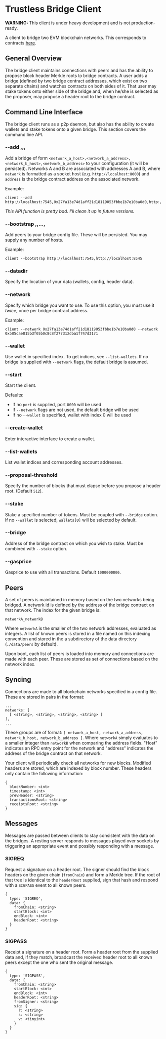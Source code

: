 # Trustless Bridge Client

**WARNING:** This client is under heavy development and is not production-ready.

A client to bridge two EVM blockchain networks. This corresponds to contracts [here](https://github.com/GridPlus/trustless-bridge-contracts).

## General Overview

The bridge client maintains connections with peers and has the ability to propose block header Merkle roots to bridge contracts. A user adds a bridge (defined by two bridge contract addresses, which exist on two separate chains) and watches contracts on both sides of it. That user may stake tokens onto either side of the bridge and, when he/she is selected as the proposer, may propose a header root to the bridge contract.

## Command Line Interface

The bridge client runs as a p2p daemon, but also has the ability to create wallets and stake tokens onto a given bridge. This section covers the command line API.

### --add <string>,<string>,<string>,<string>

Add a bridge of form `<network_a_host>,<network_a_address>,<network_b_host>,<network_b_address>` to your configuration (it will be persisted). Networks A and B are associated with addresses A and B, where `network` is formatted as a socket host (e.g. `http://localhost:8000`) and `address` is the bridge contract address on the associated network.

Example:
```
client --add http://localhost:7545,0x27fa13e74d1aff21d18119053fbbe1b7e10ba0d0,http://localhost:8545,0xb85cae815b3f05b0c8c8f277312dba1f747d3171
```
*This API function is pretty bad. I'll clean it up in future versions.*

### --bootstrap <string>,<string>,...,<string>

Add peers to your bridge config file. These will be persisted. You may supply any number of hosts.

Example:
```
client --bootstrap http://localhost:7545,http://localhost:8545
```

### --datadir <string>

Specify the location of your data (wallets, config, header data).

### --network <string>

Specify which bridge you want to use. To use this option, you must use it *twice*, once per bridge contract address.

Example:
```
client --network 0x27fa13e74d1aff21d18119053fbbe1b7e10ba0d0 --network 0xb85cae815b3f05b0c8c8f277312dba1f747d3171
```

### --wallet <int>

Use wallet in specified index. To get indices, see `--list-wallets`. If no bridge is supplied with `--network` flags, the default bridge is assumed.

### --start <int>

Start the client.

Defaults:
* If no `port` is supplied, port `8000` will be used
* If `--network` flags are not used, the default bridge will be used
* If no `--wallet` is specified, wallet with index 0 will be used

### --create-wallet

Enter interactive interface to create a wallet.

### --list-wallets

List wallet indices and corresponding account addresses.

### --proposal-threshold <int>

Specify the number of blocks that must elapse before you propose a header root. (Default `512`).

### --stake <int>

Stake a specified number of tokens. Must be coupled with `--bridge` option. If no `--wallet` is selected, `wallets[0]` will be selected by default.

### --bridge <string>

Address of the bridge contract on which you wish to stake. Must be combined with `--stake` option.

### --gasprice <int>

Gasprice to use with all transactions. Default `1000000000`.

## Peers

A set of peers is maintained in memory based on the two networks being bridged. A network id is defined by the address of the bridge contract on that network. The index for the given bridge is:

```
networkA_networkB
```

Where `networkA` is the smaller of the two network addresses, evaluated as integers. A list of known peers is stored in a file named on this indexing convention and stored in the a subdirectory of the data directory (`./data/peers` by default).

Upon boot, each list of peers is loaded into memory and connections are made with each peer. These are stored as set of connections based on the network index.

## Syncing

Connections are made to all blockchain networks specified in a config file. These are stored in pairs in the format:

```
...
networks: [
  [ <string>, <string>, <string>, <string> ]
],
...
```

These groups are of format: `[ network_a_host, network_a_address, network_b_host, network_b_address ]`. Where `networkA` simply evaluates to a smaller integer than `networkB` when comparing the address fields. "Host" indicates an RPC entry point for the network and "address" indicates the address of the bridge contract on that network.


Your client will periodically check all networks for new blocks. Modified headers are stored, which are indexed by block number. These headers only contain the following information:

```
{
  blockNumber: <int>
  timestamp: <int>
  prevHeader: <string>
  transactionsRoot: <string>
  receiptsRoot: <string>
}
```

## Messages

Messages are passed between clients to stay consistent with the data on the bridges. A resting server responds to messages played over sockets by triggering an appropriate event and possibly responding with a message.

### SIGREQ

Request a signature on a header root. The signer should find the block headers on the given chain (`fromChain`) and form a Merkle tree. If the root of that tree is identical to the `headerRoot` supplied, sign that hash and respond with a `SIGPASS` event to all known peers.

```
{
  type: 'SIGREQ',
  data: {
    fromChain: <string>
    startBlock: <int>
    endBlock: <int>
    headerRoot: <string>
  }
}
```

### SIGPASS

Receipt a signature on a header root. Form a header root from the supplied data and, if they match, broadcast the received header root to all known peers except the one who sent the original message.

```
{
  type: 'SIGPASS',
  data: {
    fromChain: <string>
    startBlock: <int>
    endBlock: <int>
    headerRoot: <string>
    fromSigner: <string>
    sig: {
      r: <string>
      s: <string>
      v: <tinyint>
    }
  }
}
```
